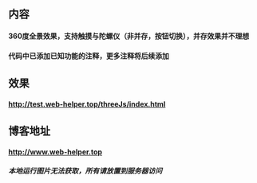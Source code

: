 ## 内容
#### 360度全景效果，支持触摸与陀螺仪（非并存，按钮切换），并存效果并不理想
#### 代码中已添加已知功能的注释，更多注释将后续添加


## 效果
#### http://test.web-helper.top/threeJs/index.html

## 博客地址
#### http://www.web-helper.top


#### ***本地运行图片无法获取，所有请放置到服务器访问***
